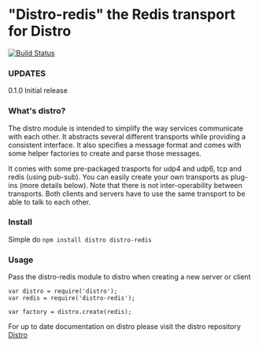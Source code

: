 # "Distro-redis" the Redis transport for Distro

[![Build Status](https://travis-ci.org/hgarcia/distro-redis.png?branch=master)](https://travis-ci.org/hgarcia/distro-redis)

### UPDATES

0.1.0 Initial release

### What's distro?

The distro module is intended to simplify the way services communicate with each other. It abstracts several different transports while providing a consistent interface. It also specifies a message format and comes with some helper factories to create and parse those messages.

It comes with some pre-packaged trasports for udp4 and udp6, tcp and redis (using pub-sub).
You can easily create your own transports as plug-ins (more details below).
Note that there is not inter-operability between transports. Both clients and servers have to use the same transport to be able to talk to each other.


### Install

Simple do `npm install distro distro-redis`

### Usage

Pass the distro-redis module to distro when creating a new server or client


    var distro = require('distro');
    var redis = require('distro-redis');

    var factory = distro.create(redis);


For up to date documentation on distro please visit the distro repository [Distro](https://github.com/hgarcia/distro)